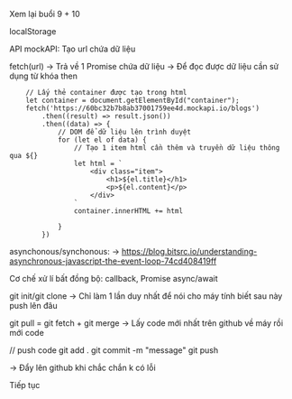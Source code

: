 Xem lại buổi 9 + 10 

localStorage 

API
mockAPI: Tạo url chứa dữ liệu


fetch(url) -> Trả về 1 Promise chứa dữ liệu 
-> Để đọc được dữ liệu cần sử dụng từ khóa then 

        // Lấy thẻ container được tạo trong html 
        let container = document.getElementById("container");
        fetch('https://60bc32b7b8ab37001759ee4d.mockapi.io/blogs')
            .then((result) => result.json())
            .then((data) => {
                // DOM để dữ liệu lên trình duyệt 
                for (let el of data) {
                    // Tạo 1 item html cần thêm và truyền dữ liệu thông qua ${}
                    let html = `
                        <div class="item">
                            <h1>${el.title}</h1>
                            <p>${el.content}</p>
                        </div>
                    `
                    container.innerHTML += html

                }
            })

asynchonous/synchonous: 
-> https://blog.bitsrc.io/understanding-asynchronous-javascript-the-event-loop-74cd408419ff

Cơ chế xử lí bất đồng bộ: callback, Promise async/await 


git init/git clone -> Chỉ làm 1 lần duy nhất để nói cho máy tính biết sau này push lên đâu 

git pull = git fetch + git merge 
-> Lấy code mới nhất trên github về máy rồi mới code

// push code 
git add .
git commit -m "message"
git push 

-> Đẩy lên github khi chắc chắn k có lỗi 


Tiếp tục 
